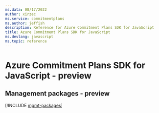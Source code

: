 ```yaml
---
ms.data: 08/17/2022
author: xirzec
ms.service: commitmentplans
ms.author: jeffish
description: Reference for Azure Commitment Plans SDK for JavaScript
title: Azure Commitment Plans SDK for JavaScript
ms.devlang: javascript
ms.topic: reference
---
```

# Azure Commitment Plans SDK for JavaScript - preview

## Management packages - preview
[!INCLUDE [mgmt-packages](commitment-plans-mgmt-index.md)]